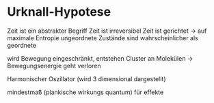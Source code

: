 # Urknall-Hypotese

Zeit ist ein abstrakter Begriff
Zeit ist irreversibel
Zeit ist gerichtet → auf maximale Entropie
ungeordnete Zustände sind wahrscheinlicher als geordnete

wird Bewegung eingeschränkt, entstehen Cluster an Molekülen → Bewegungsenergie geht verloren

Harmonischer Oszillator (wird 3 dimensional dargestellt)

mindestmaß (plankische wirkungs quantum) für effekte